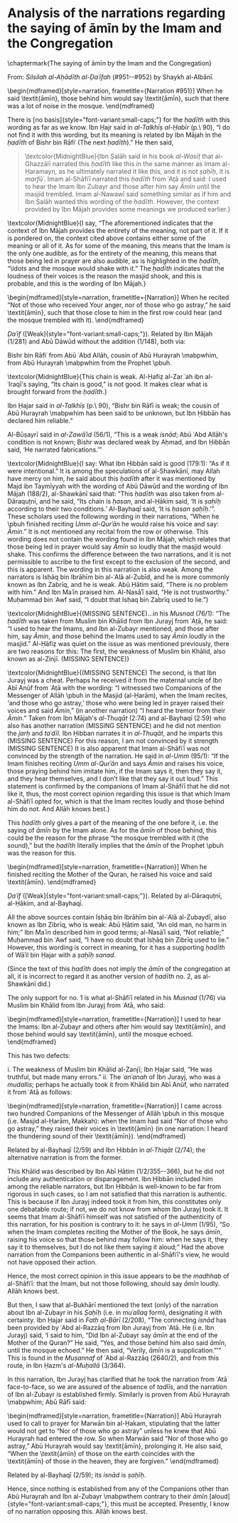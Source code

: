 


# Analysis of the narrations regarding the saying of āmīn by the Imam and the Congregation

\chaptermark{The saying of āmīn by the Imam and the Congregation}

From: _Silsilah al-Aḥādīth al-Ḍaʿīfah_ (#951--#952) by Shaykh al-Albānī.

\begin{mdframed}[style=narration, frametitle={Narration \#951}]
When he said \textit{āmīn}, those behind him would say \textit{āmīn}, such that there was a lot of noise in the mosque.
\end{mdframed}

There is [no basis]{style="font-variant:small-caps;"} for the _ḥadīth_ with this wording as far as we know. Ibn Ḥajr said in _al-Talkhīṣ al-Ḥabīr_ (p.\ 90), “I do not find it with this wording, but its meaning is related by Ibn Mājah in the _ḥadīth_ of Bishr bin Rāfiʿ (The next _ḥadīth_).” He then said,

> \textcolor{MidnightBlue}{Ibn Ṣalāh said in his book _al-Wasīṭ_ that al-Ghazzālī narrated this _ḥadīth_ like this in the same manner as Imam al-Ḥaramayn, as he ultimately narrated it like this, and it is not _ṣaḥīḥ_, it is _marfūʿ_. Imam al-Shāfiʿī narrated this _ḥadīth_ from ʿAṭā and said: I used to hear the Imam Ibn Zubayr and those after him say _Āmin_ until the masjid trembled. Imam al-Nawawī said something similar as if him and Ibn Ṣalāh wanted this wording of the _ḥadīth_. However, the context provided by Ibn Mājah provides some meanings we produced earlier.}

\textcolor{MidnightBlue}{I say, “The aforementioned indicates that the context of Ibn Mājah provides the entirety of the meaning, not part of it. If it is pondered on, the context cited above contains either some of the meaning or all of it. As for some of the meaning, this means that the Imam is the only one audible, as for the entirety of the meaning, this means that those being led in prayer are also audible, as is highlighted in the _ḥadīth_, “\ldots and the mosque would shake with it.” The _ḥadīth_ indicates that the loudness of their voices is the reason the masjid shook, and this is probable, and this is the wording of Ibn Mājah.}
<!-- END of Bilal Ahmad's Translation -->

\begin{mdframed}[style=narration, frametitle={Narration}]
When he recited “Not of those who received Your anger, nor of those who go astray,” he said \textit{āmīn}, such that those close to him in the first row could hear (and the mosque trembled with it).
\end{mdframed}

_Ḍaʿīf_ ([Weak]{style="font-variant:small-caps;"}). Related by Ibn Mājah (1/281) and Abū Dāwūd without the addition (1/148), both via:

Bishr bin Rāfiʿ from Abū ʿAbd Allāh, cousin of Abū Hurayrah \mabpwhim, from Abū Hurayrah \mabpwhim from the Prophet \pbuh.

\textcolor{MidnightBlue}{This chain is weak. Al-Ḥafiẓ al-Zar ʿah ibn al-ʿIraqī's saying, “Its chain is good,” is not good. It makes clear what is brought forward from the _ḥadīth_.}

Ibn Ḥajar said in _al-Talkhīṣ_ (p.\ 90), “Bishr bin Rāfī is weak; the cousin of Abū Hurayrah \mabpwhim has been said to be unknown, but Ibn Ḥibbān has declared him reliable.”

Al-Būṣayrī said in _al-Zawāʾid_ (56/1), “This is a weak _isnād_; Abū ʿAbd Allāh's condition is not known; Bishr was declared weak by Aḥmad, and Ibn Ḥibbān said, ‘He narrated fabrications.’”

\textcolor{MidnightBlue}{I say: What Ibn Ḥibbān said is good (179:1): “As if it were intentional.” It is among the speculations of al-Shawkānī, may Allah have mercy on him, he said about this _ḥadīth_ after it was mentioned by Majd ibn Taymīyyah with the wording of Abū Dāwūd and the wording of Ibn Mājah (188/2), al-Shawkānī said that: “This _ḥadīth_ was also taken from al-Dāraquṭnī, and he said, “Its chain is _ḥasan_, and al-Ḥākim said, ‘It is _ṣaḥīḥ_ according to their two conditions.’ Al-Bayhaqī said, ‘It is _ḥasan ṣaḥīḥ_.’”. These scholars used the following wording in their narrations, “When he \pbuh finished reciting _Umm al-Qurʾān_ he would raise his voice and say: _Āmin_.” It is not mentioned any recital from the row or otherwise. This wording does not contain the wording found in Ibn Mājah, which relates that those being led in prayer would say _Āmin_ so loudly that the masjid would shake. This confirms the difference between the two narrations, and it is not permissible to ascribe to the first except to the exclusion of the second, and this is apparent. The wording in this narration is also weak. Among the narrators is Isḥāq bin Ibrāhīm bin al-ʿAlā al-Zubīd, and he is more commonly known as Ibn Zabrīq, and he is weak. Abū Ḥātim said, “There is no problem with him.” And Ibn Maʿīn praised him. Al-Nasāʾī said, “He is not trustworthy.” Muḥammad bin ʿAwf said, “I doubt that Isḥaq bin Zabrīq used to lie.”}

\textcolor{MidnightBlue}{(MISSING SENTENCE)...in his _Musnad_ (76/1): “The _ḥadīth_ was taken from Muslim bin Khālid from Ibn Jurayj from ʿAṭā, he said: “I used to hear the Imams, and Ibn al-Zubayr mentioned, and those after him, say _Āmin_, and those behind the Imams used to say _Āmin_ loudly in the masjid.” Al-Ḥāfiẓ was quiet on the issue as was mentioned previously, there are two reasons for this: The first, the weakness of Muslim bin Khālid, also known as al-Zinjī. (MISSING SENTENCE)}

\textcolor{MidnightBlue}{(MISSING SENTENCE) The second, is that Ibn Jurayj was a cheat. Perhaps he received it from the maternal uncle of Ibn Abī Anūf from ʿAṭā with the wording: “I witnessed two Companions of the Messenger of Allāh \pbuh in the Masjid (al-Ḥarām), when the Imam recites, ‘and those who go astray,’ those who were being led in prayer raised their voices and said _Āmin_,” (in another narration) “I heard the tremor from their _Āmin_.” Taken from Ibn Mājah's _al-Thuqāt_ (2:74) and al-Bayhaqī (2:59) who also has another narration (MISSING SENTENCE) and he did not mention the _jarḥ_ and _taʿdīl_. Ibn Ḥibban narrates it in  _al-Thuqāt_, and he imparts this (MISSING SENTENCE) For this reason, I am not convinced by it strength (MISSING SENTENCE) It is also apparent that Imam al-Shāfiʿī was not convinced by the strength of the narration. He said in _al-Umm_ (95/1): “If the Imam finishes reciting _Umm al-Qurʾān_ and says _Āmin_ and raises his voice, those praying behind him imitate him, if the Imam says it, then they say it, and they hear themselves, and I don’t like that they say it out loud.” This statement is confirmed by the companions of Imam al-Shāfiʿī that he did not like it, thus, the most correct opinion regarding this issue is that which Imam al-Shāfiʿī opted for, which is that the Imam recites loudly and those behind him do not. And Allāh knows best.}

This _ḥadīth_ only gives a part of the meaning of the one before it, i.e. the saying of _āmīn_ by the Imam alone. As for the _āmīn_ of those behind, this could be the reason for the phrase “the mosque trembled with it (the sound),” but the _ḥadīth_ literally implies that the _āmīn_ of the Prophet \pbuh was the reason for this.

\begin{mdframed}[style=narration, frametitle={Narration}]
When he finished reciting the Mother of the Quran, he raised his voice and said \textit{āmīn}.
\end{mdframed}

_Ḍaʿīf_ ([Weak]{style="font-variant:small-caps;"}). Related by al-Dāraquṭnī, al-Ḥākim, and al-Bayhaqī.

All the above sources contain Isḥāq bin Ibrāhīm bin al-ʿAlā al-Zubaydī, also known as Ibn Zibrīq, who is weak: Abū Ḥātim said, “An old man, no harm in him;” Ibn Maʿīn described him in good terms; al-Nasāʾī said, “Not reliable;” Muḥammad bin ʿAwf said, “I have no doubt that Isḥāq bin Zibrīq used to lie.” However, this wording is correct in meaning, for it has a supporting _ḥadīth_ of Wāʾil bin Ḥajar with a _ṣaḥīḥ sanad_.

<!-- TODO find a resolution for the hadith numbers that follow -->

(Since the text of this _ḥadīth_ does not imply the _āmīn_ of the congregation at all, it is incorrect to regard it as another version of _ḥadīth_ no. 2, as al-Shawkānī did.)

<!-- TODO reorganize the following to conclude sections at their end -->

<!-- TODO replace no.1 with something more recognizable or number the narrations -->

The only support for no. 1 is what al-Shāfiʿī related in his _Musnad_ (1/76) via Muslim bin Khālid from Ibn Jurayj from ʿAtā, who said:

\begin{mdframed}[style=narration, frametitle={Narration}]
I used to hear the Imams: Ibn al-Zubayr and others after him would say \textit{āmīn}, and those behind would say \textit{āmīn}, until the mosque echoed.
\end{mdframed}

This has two defects:

<!-- TODO reorganize the following to conclude sections at their end -->

i. The weakness of Muslim bin Khālid al-Zanjī; Ibn Ḥajar said, “He was truthful, but made many errors.”
ii. The _ʿanʿanah_ of Ibn Jurayj, who was a _mudallis_; perhaps he actually took it from Khālid bin Abī Anūf, who narrated it from ʿAtā as follows:

\begin{mdframed}[style=narration, frametitle={Narration}]
I came across two hundred Companions of the Messenger of Allāh \pbuh in this mosque (i.e. Masjid al-Ḥarām, Makkah): when the Imam had said “Nor of those who go astray,” they raised their voices in \textit{āmīn} (in one narration: I heard the thundering sound of their \textit{āmīn}).
\end{mdframed}

Related by al-Bayhaqī (2/59) and Ibn Ḥibbān in _al-Thiqāt_ (2/74); the alternative narration is from the former.

This Khālid was described by Ibn Abī Ḥātim (1/2/355--366), but he did not include any authentication or disparagement. Ibn Ḥibbān included him among the reliable narrators, but Ibn Ḥibbān is well-known to be far from rigorous in such cases, so I am not satisfied that this narration is authentic. This is because if Ibn Jurayj indeed took it from him, this constitutes only one debatable route; if not, we do not know from whom Ibn Jurayj took it. It seems that Imam al-Shāfiʿī himself was not satisfied of the authenticity of this narration, for his position is contrary to it: he says in _al-Umm_ (1/95), “So when the Imam completes reciting the Mother of the Book, he says _āmīn_, raising his voice so that those behind may follow him: when he says it, they say it to themselves, but I do not like them saying it aloud;” Had the above narration from the Companions been authentic in al-Shāfiʿī's view, he would not have opposed their action.

Hence, the most correct opinion in this issue appears to be the _madhhab_ of al-Shāfiʿī: that the Imam, but not those following, should say _āmīn_ loudly. Allāh knows best.

But then, I saw that al-Bukhārī mentioned the text (only) of the narration about Ibn al-Zubayr in his _Ṣaḥīḥ_ (i.e. in _muʿallaq_ form), designating it with certainty. Ibn Ḥajar said in _Fatḥ al-Bārī_ (2/208), “The connecting _isnād_ has been provided by ʿAbd al-Razzāq from Ibn Jurayj from ʿAtā. He (i.e. Ibn Jurayj) said, ‘I said to him, “Did Ibn al-Zubayr say _āmīn_ at the end of the Mother of the Quran?” He said, “Yes, and those behind him also said _āmīn_, until the mosque echoed.” He then said, “Verily, _āmīn_ is a supplication.”’” This is found in the _Muṣannaf_ of ʿAbd al-Razzāq (2640/2), and from this route, in Ibn Ḥazm's _al-Muḥallā_ (3/364).

<!-- TODO Move Abū Rāfī to the next section -->

In this narration, Ibn Jurayj has clarified that he took the narration from ʿAtā face-to-face, so we are assured of the absence of _tadlīs_, and the narration of Ibn al-Zubayr is established firmly. Similarly is proven from Abū Hurayrah \mabpwhim; Abū Rāfī said:

\begin{mdframed}[style=narration, frametitle={Narration}]
Abū Hurayrah used to call to prayer for Marwān bin al-Ḥakam, stipulating that the latter would not get to “Nor of those who go astray” unless he knew that Abū Hurayrah had entered the row. So when Marwān said “Nor of those who go astray,” Abū Hurayrah would say \textit{āmīn}, prolonging it. He also said, “When the \textit{āmīn} of those on the earth coincides with the \textit{āmīn} of those in the heaven, they are forgiven.”
\end{mdframed}

Related by al-Bayhaqī (2/59); its _isnād_ is _ṣaḥīḥ_.

Hence, since nothing is established from any of the Companions other than Abū Hurayrah and Ibn al-Zubayr \mabpwthem contrary to their _āmīn_ [aloud]{style="font-variant:small-caps;"}, this must be accepted. Presently, I know of no narration opposing this. Allāh knows best.



